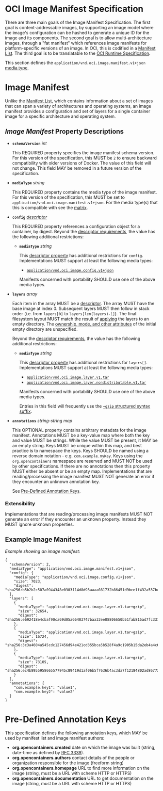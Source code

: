 # OCI Image Manifest Specification

There are three main goals of the Image Manifest Specification.
The first goal is content-addressable images, by supporting an image model where the image's configuration can be hashed to generate a unique ID for the image and its components.
The second goal is to allow multi-architecture images, through a "fat manifest" which references image manifests for platform-specific versions of an image.
In OCI, this is codified in a [Manifest List](manifest-list.md).
The third goal is to be translatable to the [OCI Runtime Specification](https://github.com/opencontainers/runtime-spec).

This section defines the `application/vnd.oci.image.manifest.v1+json` [media type](media-types.md).

# Image Manifest

Unlike the [Manifest List](manifest-list.md), which contains information about a set of images that can span a variety of architectures and operating systems, an image manifest provides a configuration and set of layers for a single container image for a specific architecture and operating system.

## *Image Manifest* Property Descriptions

- **`schemaVersion`** *int*

  This REQUIRED property specifies the image manifest schema version.
  For this version of the specification, this MUST be `2` to ensure backward compatibility with older versions of Docker. The value of this field will not change. This field MAY be removed in a future version of the specification.

- **`mediaType`** *string*

    This REQUIRED property contains the media type of the image manifest.
    For this version of the specification, this MUST be set to `application/vnd.oci.image.manifest.v1+json`.
    For the media type(s) that this is compatible with see the [matrix](media-types.md#compatibility-matrix).

- **`config`** *[descriptor](descriptor.md)*

    This REQUIRED property references a configuration object for a container, by digest.
    Beyond the [descriptor requirements](descriptor.md#properties), the value has the following additional restrictions:

    - **`mediaType`** *string*

        This [descriptor property](descriptor.md#properties) has additional restrictions for `config`.
        Implementations MUST support at least the following media types:

        - [`application/vnd.oci.image.config.v1+json`](config.md)

        Manifests concerned with portability SHOULD use one of the above media types.

- **`layers`** *array*

    Each item in the array MUST be a [descriptor](descriptor.md).
    The array MUST have the base image at index 0.
    Subsequent layers MUST then follow in stack order (i.e. from `layers[0]` to `layers[len(layers)-1]`).
    The final filesystem layout MUST match the result of [applying](layer.md#applying) the layers to an empty directory.
    The [ownership, mode, and other attributes](layer.md#file-attributes) of the initial empty directory are unspecified.

    Beyond the [descriptor requirements](descriptor.md#properties), the value has the following additional restrictions:

    - **`mediaType`** *string*

        This [descriptor property](descriptor.md#properties) has additional restrictions for `layers[]`.
        Implementations MUST support at least the following media types:

        - [`application/vnd.oci.image.layer.v1.tar`](layer.md)
        - [`application/vnd.oci.image.layer.nondistributable.v1.tar`](layer.md#non-distributable-layers)

        Manifests concerned with portability SHOULD use one of the above media types.

        Entries in this field will frequently use the [`+gzip` structured syntax suffix](media-types.md#the-gzip-structured-syntax-suffix).

- **`annotations`** *string-string map*

    This OPTIONAL property contains arbitrary metadata for the image manifest.
    Annotations MUST be a key-value map where both the key and value MUST be strings.
    While the value MUST be present, it MAY be an empty string.
    Keys MUST be unique within this map, and best practice is to namespace the keys.
    Keys SHOULD be named using a reverse domain notation - e.g. `com.example.myKey`.
    Keys using the `org.opencontainers` namespace are reserved and MUST NOT be used by other specifications.
    If there are no annotations then this property MUST either be absent or be an empty map.
    Implementations that are reading/processing the image manifest MUST NOT generate an error if they encounter an unknown annotation key.

    See [Pre-Defined Annotation Keys](#pre-defined-annotation-keys).

### Extensibility
Implementations that are reading/processing image manifests MUST NOT generate an error if they encounter an unknown property.
Instead they MUST ignore unknown properties.

## Example Image Manifest

*Example showing an image manifest:*
```json,title=Manifest&mediatype=application/vnd.oci.image.manifest.v1%2Bjson
{
  "schemaVersion": 2,
  "mediaType": "application/vnd.oci.image.manifest.v1+json",
  "config": {
    "mediaType": "application/vnd.oci.image.config.v1+json",
    "size": 7023,
    "digest": "sha256:b5b2b2c507a0944348e0303114d8d93aaaa081732b86451d9bce1f432a537bc7"
  },
  "layers": [
    {
      "mediaType": "application/vnd.oci.image.layer.v1.tar+gzip",
      "size": 32654,
      "digest": "sha256:e692418e4cbaf90ca69d05a66403747baa33ee08806650b51fab815ad7fc331f"
    },
    {
      "mediaType": "application/vnd.oci.image.layer.v1.tar+gzip",
      "size": 16724,
      "digest": "sha256:3c3a4604a545cdc127456d94e421cd355bca5b528f4a9c1905b15da2eb4a4c6b"
    },
    {
      "mediaType": "application/vnd.oci.image.layer.v1.tar+gzip",
      "size": 73109,
      "digest": "sha256:ec4b8955958665577945c89419d1af06b5f7636b4ac3da7f12184802ad867736"
    }
  ],
  "annotations": {
    "com.example.key1": "value1",
    "com.example.key2": "value2"
  }
}
```

# Pre-Defined Annotation Keys
This specification defines the following annotation keys, which MAY be used by manifest list and image manifest authors:
* **org.opencontainers.created** date on which the image was built (string, date-time as defined by [RFC 3339](https://tools.ietf.org/html/rfc3339#section-5.6)).
* **org.opencontainers.authors** contact details of the people or organization responsible for the image (freeform string)
* **org.opencontainers.homepage** URL to find more information on the image (string, must be a URL with scheme HTTP or HTTPS)
* **org.opencontainers.documentation** URL to get documentation on the image (string, must be a URL with scheme HTTP or HTTPS)
